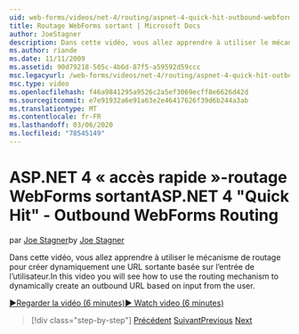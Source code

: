 ```yaml
---
uid: web-forms/videos/net-4/routing/aspnet-4-quick-hit-outbound-webforms-routing
title: Routage WebForms sortant | Microsoft Docs
author: JoeStagner
description: Dans cette vidéo, vous allez apprendre à utiliser le mécanisme de routage pour créer dynamiquement une URL sortante basée sur l’entrée de l’utilisateur.
ms.author: riande
ms.date: 11/11/2009
ms.assetid: 90d79218-505c-4b6d-87f5-a59592d59ccc
msc.legacyurl: /web-forms/videos/net-4/routing/aspnet-4-quick-hit-outbound-webforms-routing
msc.type: video
ms.openlocfilehash: f46a9841295a9526c2a5ef3069ecff8e6626d42d
ms.sourcegitcommit: e7e91932a6e91a63e2e46417626f39d6b244a3ab
ms.translationtype: MT
ms.contentlocale: fr-FR
ms.lasthandoff: 03/06/2020
ms.locfileid: "78545149"
---
```

# <a name="aspnet-4-quick-hit---outbound-webforms-routing"></a><span data-ttu-id="7f857-103">ASP.NET 4 « accès rapide »-routage WebForms sortant</span><span class="sxs-lookup"><span data-stu-id="7f857-103">ASP.NET 4 "Quick Hit" - Outbound WebForms Routing</span></span>

<span data-ttu-id="7f857-104">par [Joe Stagner](https://github.com/JoeStagner)</span><span class="sxs-lookup"><span data-stu-id="7f857-104">by [Joe Stagner](https://github.com/JoeStagner)</span></span>

<span data-ttu-id="7f857-105">Dans cette vidéo, vous allez apprendre à utiliser le mécanisme de routage pour créer dynamiquement une URL sortante basée sur l’entrée de l’utilisateur.</span><span class="sxs-lookup"><span data-stu-id="7f857-105">In this video you will see how to use the routing mechanism to dynamically create an outbound URL based on input from the user.</span></span> 

[<span data-ttu-id="7f857-106">&#9654;Regarder la vidéo (6 minutes)</span><span class="sxs-lookup"><span data-stu-id="7f857-106">&#9654; Watch video (6 minutes)</span></span>](https://channel9.msdn.com/Blogs/ASP-NET-Site-Videos/aspnet-4-quick-hit-outbound-webforms-routing)

> [!div class="step-by-step"]
> <span data-ttu-id="7f857-107">[Précédent](aspnet-4-quick-hit-declarative-webforms-routing.md)
> [Suivant](how-do-i-use-routing-with-aspnet-web-forms.md)</span><span class="sxs-lookup"><span data-stu-id="7f857-107">[Previous](aspnet-4-quick-hit-declarative-webforms-routing.md)
[Next](how-do-i-use-routing-with-aspnet-web-forms.md)</span></span>
